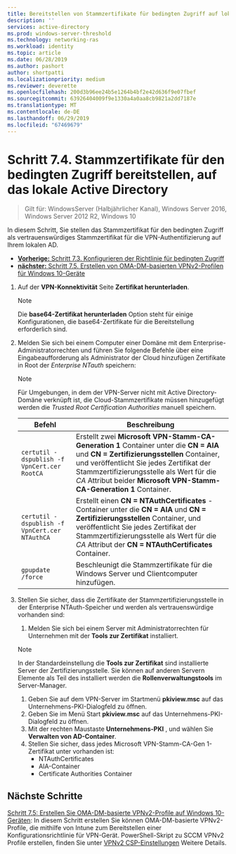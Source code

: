 ```yaml
---
title: Bereitstellen von Stammzertifikate für bedingten Zugriff auf lokale AD
description: ''
services: active-directory
ms.prod: windows-server-threshold
ms.technology: networking-ras
ms.workload: identity
ms.topic: article
ms.date: 06/28/2019
ms.author: pashort
author: shortpatti
ms.localizationpriority: medium
ms.reviewer: deverette
ms.openlocfilehash: 200d3b96ee24b5e1264b4bf2e42d636f9e07fbef
ms.sourcegitcommit: 63926404009f9e1330a4a0aa8cb9821a2dd7187e
ms.translationtype: MT
ms.contentlocale: de-DE
ms.lasthandoff: 06/29/2019
ms.locfileid: "67469679"
---
```

# <a name="step-74-deploy-conditional-access-root-certificates-to-on-premises-ad"></a>Schritt 7.4. Stammzertifikate für den bedingten Zugriff bereitstellen, auf das lokale Active Directory

>Gilt für: WindowsServer (Halbjährlicher Kanal), Windows Server 2016, Windows Server 2012 R2, Windows 10

In diesem Schritt, Sie stellen das Stammzertifikat für den bedingten Zugriff als vertrauenswürdiges Stammzertifikat für die VPN-Authentifizierung auf Ihrem lokalen AD.

- [**Vorherige:** Schritt 7.3. Konfigurieren der Richtlinie für bedingten Zugriff](vpn-config-conditional-access-policy.md)
- [**nächster:** Schritt 7.5. Erstellen von OMA-DM-basierten VPNv2-Profilen für Windows 10-Geräte](vpn-create-oma-dm-based-vpnv2-profiles.md)

1. Auf der **VPN-Konnektivität** Seite **Zertifikat herunterladen**.

   >[!NOTE]
   >Die **base64-Zertifikat herunterladen** Option steht für einige Konfigurationen, die base64-Zertifikate für die Bereitstellung erforderlich sind.

2. Melden Sie sich bei einem Computer einer Domäne mit dem Enterprise-Administratorrechten und führen Sie folgende Befehle über eine Eingabeaufforderung als Administrator der Cloud hinzufügen Zertifikate in Root der *Enterprise NTauth* speichern:

   >[!NOTE]
   >Für Umgebungen, in dem der VPN-Server nicht mit Active Directory-Domäne verknüpft ist, die Cloud-Stammzertifikate müssen hinzugefügt werden die _Trusted Root Certification Authorities_ manuell speichern.

   | Befehl | Beschreibung |
   | --- | --- |
   | `certutil -dspublish -f VpnCert.cer RootCA` | Erstellt zwei **Microsoft VPN-Stamm-CA-Generation 1** Container unter die **CN = AIA** und **CN = Zertifizierungsstellen** Container, und veröffentlicht Sie jedes Zertifikat der Stammzertifizierungsstelle als Wert für die _CA_ Attribut beider **Microsoft VPN-Stamm-CA-Generation 1** Container. |
   | `certutil -dspublish -f VpnCert.cer NTAuthCA` | Erstellt einen **CN = NTAuthCertificates** -Container unter die **CN = AIA** und **CN = Zertifizierungsstellen** Container, und veröffentlicht Sie jedes Zertifikat der Stammzertifizierungsstelle als Wert für die _CA_ Attribut der **CN = NTAuthCertificates** Container. |
   | `gpupdate /force` | Beschleunigt die Stammzertifikate für die Windows Server und Clientcomputer hinzufügen. |

3. Stellen Sie sicher, dass die Zertifikate der Stammzertifizierungsstelle in der Enterprise NTAuth-Speicher und werden als vertrauenswürdige vorhanden sind:
   1. Melden Sie sich bei einem Server mit Administratorrechten für Unternehmen mit der **Tools zur Zertifikat** installiert.

   >[!NOTE]
   >In der Standardeinstellung die **Tools zur Zertifikat** sind installierte Server der Zertifizierungsstelle. Sie können auf anderen Servern Elemente als Teil des installiert werden die **Rollenverwaltungstools** im Server-Manager.

   1. Geben Sie auf dem VPN-Server im Startmenü **pkiview.msc** auf das Unternehmens-PKI-Dialogfeld zu öffnen.
   1. Geben Sie im Menü Start **pkiview.msc** auf das Unternehmens-PKI-Dialogfeld zu öffnen.
   1. Mit der rechten Maustaste **Unternehmens-PKI** , und wählen Sie **Verwalten von AD-Container**.
   1. Stellen Sie sicher, dass jedes Microsoft VPN-Stamm-CA-Gen 1-Zertifikat unter vorhanden ist:
      - NTAuthCertificates
      - AIA-Container
      - Certificate Authorities Container

## <a name="next-steps"></a>Nächste Schritte

[Schritt 7.5: Erstellen Sie OMA-DM-basierte VPNv2-Profile auf Windows 10-Geräten](vpn-create-oma-dm-based-vpnv2-profiles.md): In diesem Schritt erstellen Sie können OMA-DM-basierte VPNv2-Profile, die mithilfe von Intune zum Bereitstellen einer Konfigurationsrichtlinie für VPN-Gerät. PowerShell-Skript zu SCCM VPNv2 Profile erstellen, finden Sie unter [VPNv2 CSP-Einstellungen](https://docs.microsoft.com/windows/client-management/mdm/vpnv2-csp) Weitere Details.

